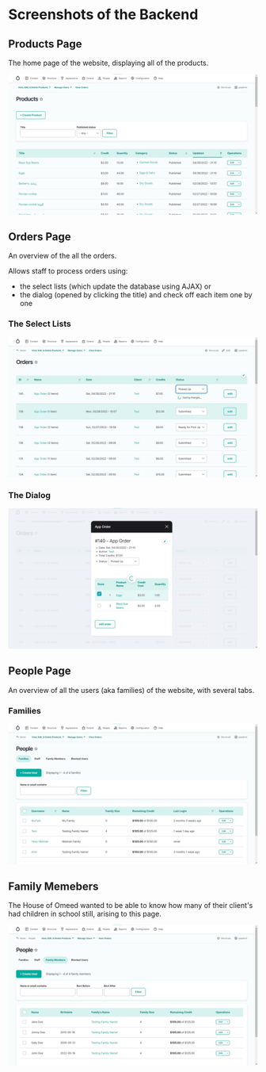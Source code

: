 # Screenshots of the Backend

## Products Page

The home page of the website, displaying all of the products.

[![The Backend Products Page for Smooth Shopping](docs\images\products-page.jpg)](docs\images\products-page.jpg)

## Orders Page

An overview of the all the orders. 

Allows staff to process orders using:
 - the select lists (which update the database using AJAX) or 
 - the dialog (opened by clicking the title) and check off each item one by one

### The Select Lists

![The Backend Orders Page for Smooth Shopping](docs\images\orders-page.jpg)

### The Dialog

![The Backend Orders Page for Smooth Shopping, showing the Dialogs](docs\images\orders-page--dialog.jpg)

## People Page

An overview of all the users (aka families) of the website, with several tabs.

### Families

![The Backend Family Page for Smooth Shopping, showing the Families](docs\images\people-page--families.jpg)

## Family Memebers

The House of Omeed wanted to be able to know how many of their client's had children in school still, arising to this page.

![The Backend Family Page for Smooth Shopping, showing the Family Memebers](docs\images\people-page--family-members.jpg)